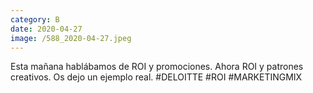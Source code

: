 ```yaml
--- 
category: B 
date: 2020-04-27 
image: /588_2020-04-27.jpeg 
--- 
```


Esta mañana hablábamos de ROI y promociones. Ahora ROI y patrones creativos. Os dejo un ejemplo real. #DELOITTE #ROI #MARKETINGMIX